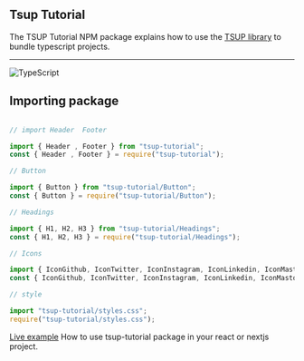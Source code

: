 ## Tsup Tutorial

The TSUP Tutorial NPM package explains how to use the [TSUP library](https://tsup.egoist.dev/) to bundle typescript projects.

---
![TypeScript](https://img.shields.io/badge/typescript-%23007ACC.svg?style=for-the-badge&logo=typescript&logoColor=white)

## Importing package

```js

// import Header  Footer 

import { Header , Footer } from "tsup-tutorial";
const { Header , Footer } = require("tsup-tutorial");

// Button

import { Button } from "tsup-tutorial/Button";
const { Button } = require("tsup-tutorial/Button");

// Headings

import { H1, H2, H3 } from "tsup-tutorial/Headings";
const { H1, H2, H3 } = require("tsup-tutorial/Headings");

// Icons

import { IconGithub, IconTwitter, IconInstagram, IconLinkedin, IconMastodon } from "tsup-tutorial/Icons";
const { IconGithub, IconTwitter, IconInstagram, IconLinkedin, IconMastodon } = require("tsup-tutorial/Icons");

// style

import "tsup-tutorial/styles.css";
require("tsup-tutorial/styles.css");

```

[Live example](https://codesandbox.io/p/sandbox/nextjs-tsup-tutorial-996q96-996q96) How to use tsup-tutorial package in your react or nextjs project.
